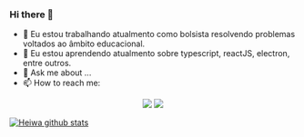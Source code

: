 ### Hi there 👋

- 🔭 Eu estou trabalhando atualmento como bolsista resolvendo problemas voltados ao âmbito educacional.
- 🌱 Eu estou aprendendo atualmento sobre typescript, reactJS, electron, entre outros.
- 💬 Ask me about ...
- 📫 How to reach me: </br>

<p align="center">
<a href="https://www.linkedin.com/in/gabriel-paz-120ab1198/"><img src="https://img.icons8.com/doodle/48/000000/linkedin--v2.png"/></a>
<a href="https://www.instagram.com/gabr.el_paz/?hl=pt-br"><img src="https://img.icons8.com/cute-clipart/64/000000/instagram-new.png"/></a>
<a href=""></a>
</p>
 
[![Heiwa github stats](https://github-readme-stats.vercel.app/api?username=gabrielheiwa&show_icons=true)](https://github.com/windard)
